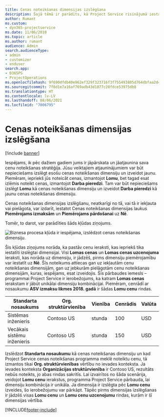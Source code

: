 ```yaml
---
title: Cenas noteikšanas dimensijas izslēgšana
description: Šajā tēmā ir parādīts, kā Project Service risinājumā iestatīt cenu noteikšanas dimensijas.
author: Rumant
ms.custom:
- dyn365-projectservice
ms.date: 11/06/2018
ms.topic: article
ms.author: rumant
audience: Admin
search.audienceType:
- admin
- customizer
- enduser
search.app:
- D365PS
- ProjectOperations
ms.openlocfilehash: 9f690dfdb40e962ef329f323716f3f755493805d764dbfaa2d4f9d042231cee7
ms.sourcegitcommit: 7f8d1e7a16af769adb43d1877c28fdce53975db8
ms.translationtype: HT
ms.contentlocale: lv-LV
ms.lasthandoff: 08/06/2021
ms.locfileid: "7006795"
---
```

# <a name="turn-off-a-pricing-dimension"></a>Cenas noteikšanas dimensijas izslēgšana

[!include [banner](../includes/psa-now-project-operations.md)]

Iespējams, ik pēc dažiem gadiem jums ir jāpārskata un jāatjaunina sava cenu noteikšanas stratēģija. Jūsu veiktajiem atjauninājumiem var būt nepieciešams izslēgt esošu cenas noteikšanas dimensiju un izveidot jaunu. Piemēram, iepriekš jūs noteicāt cenas, izmantojot **Lomu**, bet tagad esat izlēmis noteikt cenas, izmantojot **Darba pieredzi**. Tam var būt nepieciešams izslēgt **Lomu** kā cenas noteikšanas dimensiju un izveidot **Darba pieredzi** kā jaunu cenas noteikšanas dimensiju. 

Cenas noteikšanas dimensijas izslēgšanu, neatkarīgi no tā, vai tā ir iekļauta vai pielāgota, var izdarīt, iestatot Cenas noteikšanas dimensijas laukus **Piemērojams izmaksām** un **Piemērojams pārdošanai** uz **Nē**.

Tomēr, to darot, var parādīties šāds kļūdas ziņojums.

![Biznesa procesa kļūda ir iespējama, izslēdzot cenas noteikšanas dimensiju.](media/Business-Process-Error.png)


Šis kļūdas ziņojums norāda, ka pastāv cenu ieraksti, kas iepriekš tika iestatīti izslēgtai dimensijai. Visi **Lomas cenas** un **Lomas cenas uzcenojuma** ieraksti, kas norāda uz dimensiju, ir jādzēš, pirms dimensiju piemērojamību var iestatīt uz **Nē**. Šīs noteikums attiecas gan uz iekļautām cenu noteikšanas dimensijām, gan uz jebkurām pielāgotām cenu noteikšanas dimensijām, kuras, iespējams, esat izveidojis. Šīs pārbaudes iemesls – programmai Project Service ir ierobežojums, ka katram **Lomas cenas** ierakstam ir jābūt unikālai dimensiju kombinācijai. Piemēram, cenrādī ar nosaukumu **ASV izmaksu likmes 2018. gadā** ir šādas **Lomu cenu** rindas. 

| Standarta nosaukums         | Org. struktūrvienība    |Vienība   |Cenrādis  |Valūta  |
| -----------------------|-------------|-------|-------|----------|
| Sistēmas inženieris|Contoso US|stunda| 100|USD|
| Vecākais sistēmu inženieris|Contoso US|stunda| 150| USD|


Izslēdzot **Standarta nosaukumu** kā cenas noteikšanas dimensiju un kad Project Service cenas noteikšanas programma meklē noteiktu cenu, tā izmantos tikai **Org. struktūrvienības** vērtību no ievades konteksta. Ja ievades konteksta **Organizācijas struktūrvienība** ir Contoso US, rezultāts nebūs noteikts, jo abas rindas sakritīs. Lai izvairītos no šāda scenārija, veidojot **Lomu cenu** ierakstus, programma Project Service pārbauda, lai dimensiju kombinācija ir unikāla. Ja dimensija ir izslēgta pēc **Lomu cenu** izveides, šo ierobežojumu var pārkāpt. Tāpēc pirms dimensijas izslēgšanas ir jādzēš visas **Lomu cenu** un **Lomu cenu uzcenojumu** rindas, kurām ir šī dimensijas vērtība.



[!INCLUDE[footer-include](../includes/footer-banner.md)]